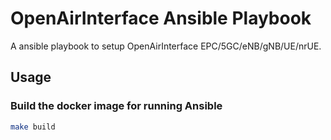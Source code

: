 # OpenAirInterface Ansible Playbook

A ansible playbook to setup OpenAirInterface EPC/5GC/eNB/gNB/UE/nrUE.

## Usage

### Build the docker image for running Ansible

```bash
make build
```
